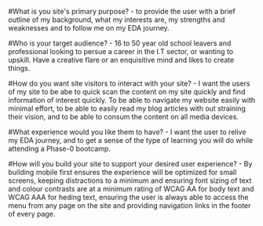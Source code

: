 #What is you site's primary purpose?
    - to provide the user with a brief outline of my background, what my interests are, my strengths and weaknesses and to follow me on my EDA journey.

#Who is your target audience?
    - 16 to 50 year old school leavers and professional looking to persue a career in the I.T sector, or wanting to upskill. Have a creative flare or an enquisitive mind and likes to create things.

#How do you want site visitors to interact with your site?
    - I want the users of my site to be abe to quick scan the content on my site quickly and find information of interest quickly. To be able to navigate my website easily with minimal effort, to be able to easily read my blog articles with out straining their vision, and to be able to consum the content on all media devices.

#What experience would you like them to have?
    - I want the user to relive my EDA journey, and to get a sense of the type of learning you will do while attending a Phase-0 bootcamp.

#How will you build your site to support your desired user experience?
    - By building mobile first ensures the experience will be optimized for small screens, keeping distractions to a minimum and ensuring font sizing of text and colour contrasts are at a minimum rating of WCAG AA for body text and WCAG AAA for heding text, ensuring the user is always able to access the menu from any page on the site and providing navigation links in the footer of every page.